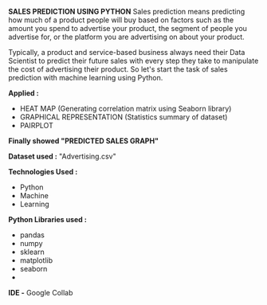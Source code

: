 **SALES PREDICTION USING PYTHON**
Sales prediction means predicting how much of a product people will buy based on factors such as the amount you spend to advertise your product, the segment of people you advertise for, or the platform you are advertising on about your product.

Typically, a product and service-based business always need their Data Scientist to predict their future sales with every step they take to manipulate the cost of advertising their product. So let's start the task of sales prediction with machine learning using Python.

**Applied :**
* HEAT MAP (Generating correlation matrix using Seaborn library)
* GRAPHICAL REPRESENTATION (Statistics summary of dataset)
* PAIRPLOT

**Finally showed "PREDICTED SALES GRAPH"**

**Dataset used :** "Advertising.csv"

**Technologies Used :** 
* Python 
* Machine 
* Learning

**Python Libraries used :**
* pandas
* numpy
* sklearn
* matplotlib
* seaborn
* 
**IDE -** Google Collab
